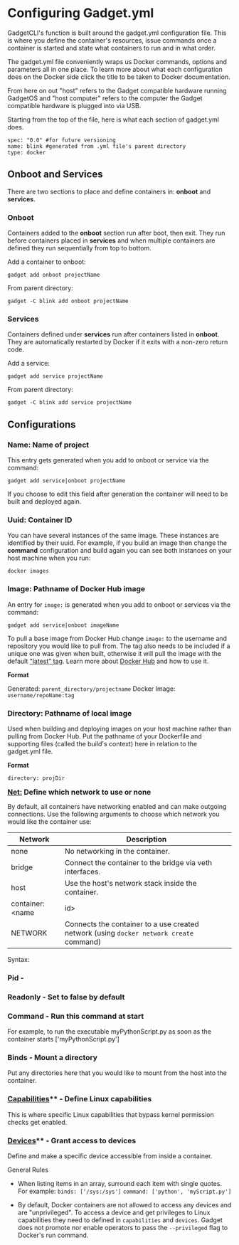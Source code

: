 # Configuring Gadget.yml

GadgetCLI's function is built around the gadget.yml configuration file. This is where you define the container's resources, issue commands once a container is started and state what containers to run and in what order. 

The gadget.yml file conveniently wraps us Docker commands, options and parameters all in one place. To learn more about what each configuration does on the Docker side click the title to be taken to Docker documentation.

From here on out "host" refers to the Gadget compatible hardware running GadgetOS and "host computer" refers to the computer the Gadget compatible hardware is plugged into via USB.

Starting from the top of the file, here is what each section of gadget.yml does. 

```
spec: "0.0" #for future versioning
name: blink #generated from .yml file's parent directory 
type: docker 
```

## Onboot and Services

There are two sections to place and define containers in: **onboot** and **services**. 


### Onboot

Containers added to the **onboot** section run after boot, then exit. They run before containers placed in **services** and when multiple containers are defined they run sequentially from top to bottom. 

Add a container to onboot:

```
gadget add onboot projectName
```
	
From parent directory:
	
```
gadget -C blink add onboot projectName
```


### Services

Containers defined under **services** run after containers listed in **onboot**. They are automatically restarted by Docker if it exits with a non-zero return code. 

Add a service:

```
gadget add service projectName
```
	
From parent directory:
	
```
gadget -C blink add service projectName
```

## Configurations

### Name: Name of project

This entry gets generated when you add to onboot or service via the command:

```	
gadget add service|onboot projectName
``` 
	
If you choose to edit this field after generation the container will need to be built and deployed again.
	
### Uuid: Container ID

You can have several instances of the same image. These instances are identified by their uuid. For example, if you build an image then change the **command** configuration and build again you can see both instances on your host machine when you run:
	
```
docker images
```
	
### Image: Pathname of Docker Hub image

An entry for `image:` is generated when you add to onboot or services via the command:

```
gadget add service|onboot imageName
```
	
To pull a base image from Docker Hub change `image:` to the username and repository you would like to pull from. The tag also needs to be included if a unique one was given when built, otherwise it will pull the image with the default ["latest" tag](https://docs.docker.com/get-started/part2/#tag-the-image). Learn more about [Docker Hub](https://docs.docker.com/docker-hub/) and how to use it.

__Format__

Generated: `parent_directory/projectname`
Docker Image: `username/repoName:tag`
	
### Directory: Pathname of local image

Used when building and deploying images on your host machine rather than pulling from Docker Hub. Put the pathname of your Dockerfile and supporting files (called the build's context) here in relation to the gadget.yml file. 

__Format__

`directory: projDir`
	
<span style="font-size: 16px">**[Net:](https://docs.docker.com/engine/reference/run/#network-settings) Define which network to use or none**</span>

By default, all containers have networking enabled and can make outgoing connections. Use the following arguments to choose which network you would like the container use:

| Network                | Description                                                                             |
|------------------------|-----------------------------------------------------------------------------------------|
| none                   | No networking in the container.                                                         |
| bridge                 | Connect the container to the bridge via veth interfaces.                                |
| host                   | Use the host's network stack inside the container.                                      |
| container: <name | id> | Use the network stack or another container, specified via its __name__ or __id__        |
| NETWORK                | Connects the container to a use created network (using `docker network create` command) |

Syntax: 

### Pid - 

### Readonly - Set to false by default
### Command - Run this command at start
	
For example, to run the executable myPythonScript.py as soon as the container starts ['myPythonScript.py'] 
	
### Binds - Mount a directory 
	
Put any directories here that you would like to mount from the host into the container. 

### [Capabilities](http://man7.org/linux/man-pages/man7/capabilities.7.html)** - Define Linux capabilities
	
This is where specific Linux capabilities that bypass kernel permission checks get enabled.


### [Devices](https://docs.docker.com/engine/reference/run/#runtime-privilege-and-linux-capabilities)** - Grant access to devices
	
Define and make a specific device accessible from inside a container.



General Rules

* When listing items in an array, surround each item with single quotes. For example:
	`binds: ['/sys:/sys']`
	`command: ['python', 'myScript.py']`
	
* By default, Docker containers are not allowed to access any devices and are "unprivileged". To access a device and get privileges to Linux capabilities they need to defined in `capabilities` and `devices`. Gadget does not promote nor enable operators to pass the `--privileged` flag to Docker's run command.




